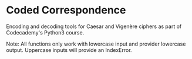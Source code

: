 # Coded Correspondence

Encoding and decoding tools for Caesar and Vigenère ciphers as part of Codecademy's Python3 course.

Note: All functions only work with lowercase input and provider lowercase output. Uppercase inputs will provide an IndexError.